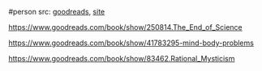 #person 
src: [goodreads](https://www.goodreads.com/author/show/47698.John_Horgan), [site](https://johnhorgan.org) 


https://www.goodreads.com/book/show/250814.The_End_of_Science

https://www.goodreads.com/book/show/41783295-mind-body-problems

https://www.goodreads.com/book/show/83462.Rational_Mysticism

